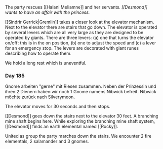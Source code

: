 The party rescues [[Halani Meliamne]] and her servants. *[[Desmond]] wants to have an affair with the princess.*

[[Sindrir Gerrick|Gremlin]] takes a closer look at the elevator mechanism. Next to the elevator there are stairs that go down.
The elevator is operated by several levers which are all very large as they are designed to be operated by giants. There are three levers: (a) one that turns the elevator on/off; this is in the on position, (b) one to adjust the speed and (c) a lever for an emergency stop.
The levers are decorated with giant runes describing how to operate them.

We hold a long rest which is uneventful.

### Day 185

Gnome arbeiten "gerne" mit Riesen zusammen. Neben der Prinzessin und ihren 2 Dienern haben wir noch 1 Gnome namens Nibwick befreit. Nibwick möchte zurück nach Silverymoon.

The elevator moves for 30 seconds and then stops.

[[Desmond]] goes down the stairs next to the elevator 30 feet. A branching mine shaft begins here. While exploring the branching mine shaft system, [[Desmond]] finds an earth elemental named [[Rocky]].

United as group the party marches down the stairs. We encounter 2 fire elementals, 2 salamander and 3 gnomes.